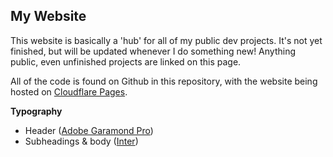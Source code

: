 ## My Website

This website is basically a 'hub' for all of my public dev projects. It's not yet finished, but will be updated whenever I do something new! Anything public, even unfinished projects are linked on this page.

All of the code is found on Github in this repository, with the website being hosted on [Cloudflare Pages](https://pages.cloudflare.com/).

**Typography**
- Header ([Adobe Garamond Pro](https://fonts.adobe.com/fonts/adobe-garamond))
- Subheadings & body ([Inter](https://rsms.me/inter/))
